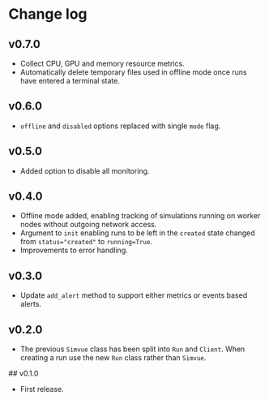 # Change log

## v0.7.0

* Collect CPU, GPU and memory resource metrics.
* Automatically delete temporary files used in offline mode once runs have entered a terminal state.

## v0.6.0

* `offline` and `disabled` options replaced with single `mode` flag.

## v0.5.0

* Added option to disable all monitoring.

## v0.4.0

* Offline mode added, enabling tracking of simulations running on worker nodes without outgoing network access.
* Argument to `init` enabling runs to be left in the `created` state changed from `status="created"` to `running=True`.
* Improvements to error handling.

## v0.3.0

* Update `add_alert` method to support either metrics or events based alerts.

## v0.2.0

* The previous `Simvue` class has been split into `Run` and `Client`. When creating a run use the new `Run` class rather than `Simvue`.

## v0.1.0

* First release.
